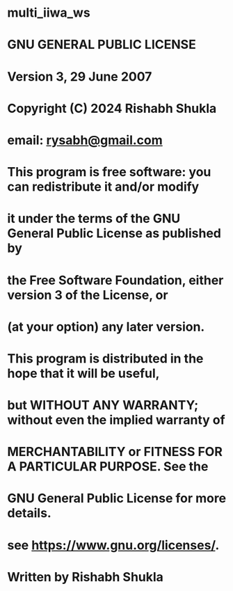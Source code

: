 # multi_iiwa_ws

# GNU GENERAL PUBLIC LICENSE
# Version 3, 29 June 2007
# 
# Copyright (C) 2024 Rishabh Shukla
# email: rysabh@gmail.com
# This program is free software: you can redistribute it and/or modify
# it under the terms of the GNU General Public License as published by
# the Free Software Foundation, either version 3 of the License, or
# (at your option) any later version.
# 
# This program is distributed in the hope that it will be useful,
# but WITHOUT ANY WARRANTY; without even the implied warranty of
# MERCHANTABILITY or FITNESS FOR A PARTICULAR PURPOSE.  See the
# GNU General Public License for more details.
# 
# see <https://www.gnu.org/licenses/>.
# 
# Written by Rishabh Shukla
